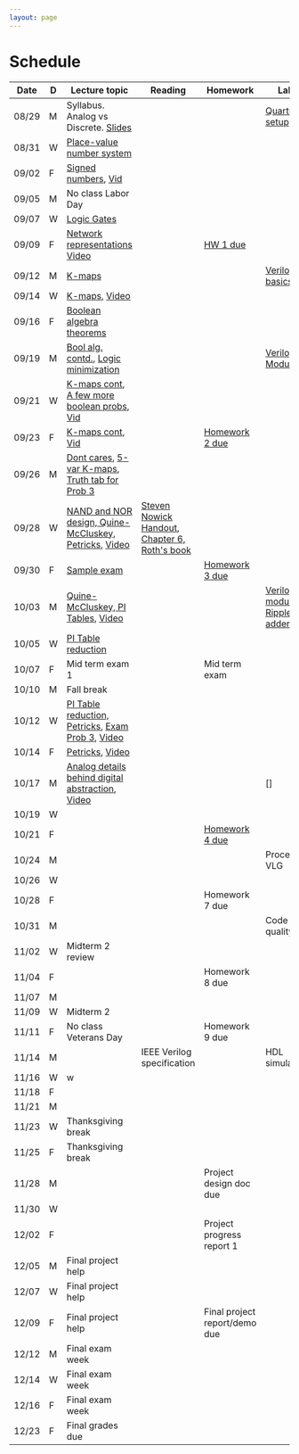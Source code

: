 ```yaml
---
layout: page
---
```

# Schedule

| Date  | D | Lecture topic                                                                                                                                                                                                                                                                                    | Reading                                                                                                                                                                                                  | Homework                                                   | Labs                                                                                                                                             |
|-------|---|--------------------------------------------------------------------------------------------------------------------------------------------------------------------------------------------------------------------------------------------------------------------------------------------------|----------------------------------------------------------------------------------------------------------------------------------------------------------------------------------------------------------|------------------------------------------------------------|--------------------------------------------------------------------------------------------------------------------------------------------------|
| 08/29 | M | Syllabus. Analog vs Discrete. [Slides]({{site.baseurl}}/slides/2022-08-29-what-to-expect-from-the-course.html)                                                                                                                                                                                   |                                                                                                                                                                                                          |                                                            | [Quartus setup](https://docs.google.com/document/d/e/2PACX-1vTu9Mh_yVPw8p98s87sdUuNZQvzQCiLp-JOeA5CztaqIbeVBMHjXZH2mJHuGnQB2h2CYx6927aY_QHf/pub) |
| 08/31 | W | [Place-value number system]({{site.baseurl}}/slides/2022-08-31-place-value-number-system_files/0831-notes.pdf.pdf)                                                                                                                                                                               |                                                                                                                                                                                                          |                                                            |                                                                                                                                                  |
| 09/02 | F | [Signed numbers]({{site.baseurl}}/slides/2022-08-31-place-value-number-system_files/0902-notes.pdf.pdf), [Vid](https://2189801-2.kaf.kaltura.com/media/Vikas%20Dhiman's%20Personal%20Meeting%20Room/1_hvz08n53)                                                                                  |                                                                                                                                                                                                          |                                                            |                                                                                                                                                  |
| 09/05 | M | No class Labor Day                                                                                                                                                                                                                                                                               |                                                                                                                                                                                                          |                                                            |                                                                                                                                                  |
| 09/07 | W | [Logic Gates]({{site.baseurl}}/slides/0907-boolean-algebra_files/0907-notes/main.pdf.pdf)                                                                                                                                                                                                        |                                                                                                                                                                                                          |                                                            |                                                                                                                                                  |
| 09/09 | F | [Network representations]({{site.baseurl}}/slides/0907-boolean-algebra_files/0909-notes.pdf.pdf) [Video](https://2189801-2.kaf.kaltura.com/media/Vikas%20Dhiman's%20Personal%20Meeting%20Room/1_i4x8i7s0)                                                                                        |                                                                                                                                                                                                          | [HW 1 due]({{site.baseurl}}/homeworks/hw1/hw1.pdf)         |                                                                                                                                                  |
| 09/12 | M | [K-maps]({{site.baseurl}}/slides/0907-boolean-algebra_files/0912-notes.pdf.pdf)                                                                                                                                                                                                                  |                                                                                                                                                                                                          |                                                            | [Verilog basics]({{site.baseurl}}/lab_pdfs/ECE275_Lab2_Multiplexers_Verilog_and_Schematics.pdf)                                                  |
| 09/14 | W | [K-maps]({{site.baseurl}}/slides/0907-boolean-algebra_files/0914-notes.pdf.pdf), [Video](https://2189801-2.kaf.kaltura.com/media/Vikas+Dhiman%27s+Personal+Meeting+Room/1_e328826d)                                                                                                              |                                                                                                                                                                                                          |                                                            |                                                                                                                                                  |
| 09/16 | F | [Boolean algebra theorems]({{site.baseurl}}/slides/0907-boolean-algebra_files/0916-notes.pdf.pdf)                                                                                                                                                                                                |                                                                                                                                                                                                          |                                                            |                                                                                                                                                  |
| 09/19 | M | [Bool alg. contd.]({{site.baseurl}}/slides/0907-boolean-algebra_files/0919-notes.pdf.pdf), [Logic minimization]({{site.baseurl}}/slides/0916-K-maps/0919-notes.pdf.pdf)                                                                                                                          |                                                                                                                                                                                                          |                                                            | [Verilog Modules]({{site.baseurl}}/lab_pdfs/ECE275_Lab3_Verilog_Modules.pdf)                                                                     |
| 09/21 | W | [K-maps cont]({{site.baseurl}}/slides/0916-K-maps/0921-notes.pdf.pdf), [A few more boolean probs]({{site.baseurl}}/slides/0916-K-maps/0921-notes.pdf), [Vid](https://2189801-2.kaf.kaltura.com/media/Vikas%20Dhiman's%20Personal%20Meeting%20Room/1_vu55brbb)                                    |                                                                                                                                                                                                          |                                                            |                                                                                                                                                  |
| 09/23 | F | [K-maps cont]({{site.baseurl}}/slides/0916-K-maps/0923-notes.pdf.pdf), [Vid](https://2189801-2.kaf.kaltura.com/media/Vikas%20Dhiman's%20Personal%20Meeting%20Room/1_91tra81v)                                                                                                                    |                                                                                                                                                                                                          | [Homework 2 due]({{site.baseurl}}/homeworks/hw1.5/hw2.pdf) |                                                                                                                                                  |
| 09/26 | M | [Dont cares]({{site.baseurl}}/slides/0916-K-maps/0926-notes-1.pdf.pdf), [5-var K-maps]({{site.baseurl}}/slides/0916-K-maps/0926-notes-2.pdf.pdf), [Truth tab for Prob 3]({{site.baseurl}}/slides/0916-K-maps/0926-notes-3.pdf)                                                                   |                                                                                                                                                                                                          |                                                            |                                                                                                                                                  |
| 09/28 | W | [NAND and NOR design, Quine-McCluskey, Petricks]({{site.baseurl}}/slides/0928-quine-mccluskey/0928-quine-mccluskey.pdf.pdf), [Video](https://2189801-2.kaf.kaltura.com/media/Vikas%20Dhiman's%20Personal%20Meeting%20Room/1_3hyb1a5x)                                                            | [Steven Nowick Handout](http://www1.cs.columbia.edu/~cs6861/handouts/quine-mccluskey-handout.pdf), [Chapter 6, Roth's book](https://archive.org/details/fundamentalsoflo0000roth_v5h8/page/172/mode/2up) |                                                            |                                                                                                                                                  |
| 09/30 | F | [Sample exam]({{site.baseurl}}/slides/0930-review/0930-sample-exam.pdf)                                                                                                                                                                                                                          |                                                                                                                                                                                                          | [Homework 3 due]({{site.baseurl}}/homeworks/hw2/hw3.pdf)   |                                                                                                                                                  |
| 10/03 | M | [Quine-McCluskey, PI Tables]({{site.baseurl}}/slides/0928-quine-mccluskey/1003-quine-mccluskey.pdf.pdf), [Video](https://2189801-2.kaf.kaltura.com/media/Vikas%20Dhiman's%20Personal%20Meeting%20Room/1_pdhnsvp2)                                                                                |                                                                                                                                                                                                          |                                                            | [Verilog modules: Ripple adder]({{site.baseurl}}/lab_pdfs/ECE275_Lab4.pdf)                                                                       |
| 10/05 | W | [PI Table reduction]({{site.baseurl}}/slides/0928-quine-mccluskey/1005-quine-mccluskey.pdf.pdf)                                                                                                                                                                                                  |                                                                                                                                                                                                          |                                                            |                                                                                                                                                  |
| 10/07 | F | Mid term exam 1                                                                                                                                                                                                                                                                                  |                                                                                                                                                                                                          | Mid term exam                                              |                                                                                                                                                  |
| 10/10 | M | Fall break                                                                                                                                                                                                                                                                                       |                                                                                                                                                                                                          |                                                            |                                                                                                                                                  |
| 10/12 | W | [PI Table reduction, Petricks]({{site.baseurl}}/slides/0928-quine-mccluskey/1012-quine-mccluskey.pdf.pdf), [Exam Prob 3]({{site.baseurl}}/slides/0930-review/20221007-midterm.pdf.pdf), [Video](https://2189801-2.kaf.kaltura.com/media/Vikas%20Dhiman's%20Personal%20Meeting%20Room/1_xuin1mzk) |                                                                                                                                                                                                          |                                                            |                                                                                                                                                  |
| 10/14 | F | [Petricks]({{site.baseurl}}/slides/0928-quine-mccluskey/1014-quine-mccluskey.pdf.pdf), [Video](https://2189801-2.kaf.kaltura.com/media/Vikas%20Dhiman's%20Personal%20Meeting%20Room/1_n92fjjkz)                                                                                                  |                                                                                                                                                                                                          |                                                            |                                                                                                                                                  |
| 10/17 | M | [Analog details behind digital abstraction]({{site.baseurl}}/slides/1014-analog-details/1017-analog-details.pdf.pdf), [Video](https://2189801-2.kaf.kaltura.com/media/Vikas%20Dhiman's%20Personal%20Meeting%20Room/1_ccdwhk6s)                                                                   |                                                                                                                                                                                                          |                                                            | []                                                                                                                                               |
| 10/19 | W |                                                                                                                                                                                                                                                                                                  |                                                                                                                                                                                                          |                                                            |                                                                                                                                                  |
| 10/21 | F |                                                                                                                                                                                                                                                                                                  |                                                                                                                                                                                                          | [Homework 4 due]({{site.baseurl}}/homeworks/hw3/hw4.pdf)   |                                                                                                                                                  |
| 10/24 | M |                                                                                                                                                                                                                                                                                                  |                                                                                                                                                                                                          |                                                            | Procedural VLG                                                                                                                                   |
| 10/26 | W |                                                                                                                                                                                                                                                                                                  |                                                                                                                                                                                                          |                                                            |                                                                                                                                                  |
| 10/28 | F |                                                                                                                                                                                                                                                                                                  |                                                                                                                                                                                                          | Homework 7 due                                             |                                                                                                                                                  |
| 10/31 | M |                                                                                                                                                                                                                                                                                                  |                                                                                                                                                                                                          |                                                            | Code quality                                                                                                                                     |
| 11/02 | W | Midterm 2 review                                                                                                                                                                                                                                                                                 |                                                                                                                                                                                                          |                                                            |                                                                                                                                                  |
| 11/04 | F |                                                                                                                                                                                                                                                                                                  |                                                                                                                                                                                                          | Homework 8 due                                             |                                                                                                                                                  |
| 11/07 | M |                                                                                                                                                                                                                                                                                                  |                                                                                                                                                                                                          |                                                            |                                                                                                                                                  |
| 11/09 | W | Midterm 2                                                                                                                                                                                                                                                                                        |                                                                                                                                                                                                          |                                                            |                                                                                                                                                  |
| 11/11 | F | No class Veterans Day                                                                                                                                                                                                                                                                            |                                                                                                                                                                                                          | Homework 9 due                                             |                                                                                                                                                  |
| 11/14 | M |                                                                                                                                                                                                                                                                                                  | IEEE Verilog specification                                                                                                                                                                               |                                                            | HDL simulation                                                                                                                                   |
| 11/16 | W |                              w                                                                                                                                                                                                                                                                   |                                                                                                                                                                                                          |                                                            |                                                                                                                                                  |
| 11/18 | F |                                                                                                                                                                                                                                                                                                  |                                                                                                                                                                                                          |                                                            |                                                                                                                                                  |
| 11/21 | M |                                                                                                                                                                                                                                                                                                  |                                                                                                                                                                                                          |                                                            |                                                                                                                                                  |
| 11/23 | W | Thanksgiving break                                                                                                                                                                                                                                                                               |                                                                                                                                                                                                          |                                                            |                                                                                                                                                  |
| 11/25 | F | Thanksgiving break                                                                                                                                                                                                                                                                               |                                                                                                                                                                                                          |                                                            |                                                                                                                                                  |
| 11/28 | M |                                                                                                                                                                                                                                                                                                  |                                                                                                                                                                                                          | Project design doc due                                     |                                                                                                                                                  |
| 11/30 | W |                                                                                                                                                                                                                                                                                                  |                                                                                                                                                                                                          |                                                            |                                                                                                                                                  |
| 12/02 | F |                                                                                                                                                                                                                                                                                                  |                                                                                                                                                                                                          | Project progress report 1                                  |                                                                                                                                                  |
| 12/05 | M | Final project help                                                                                                                                                                                                                                                                               |                                                                                                                                                                                                          |                                                            |                                                                                                                                                  |
| 12/07 | W | Final project help                                                                                                                                                                                                                                                                               |                                                                                                                                                                                                          |                                                            |                                                                                                                                                  |
| 12/09 | F | Final project help                                                                                                                                                                                                                                                                               |                                                                                                                                                                                                          | Final project report/demo due                              |                                                                                                                                                  |
| 12/12 | M | Final exam week                                                                                                                                                                                                                                                                                  |                                                                                                                                                                                                          |                                                            |                                                                                                                                                  |
| 12/14 | W | Final exam week                                                                                                                                                                                                                                                                                  |                                                                                                                                                                                                          |                                                            |                                                                                                                                                  |
| 12/16 | F | Final exam week                                                                                                                                                                                                                                                                                  |                                                                                                                                                                                                          |                                                            |                                                                                                                                                  |
| 12/23 | F | Final grades due                                                                                                                                                                                                                                                                                 |                                                                                                                                                                                                          |                                                            |                                                                                                                                                  |
